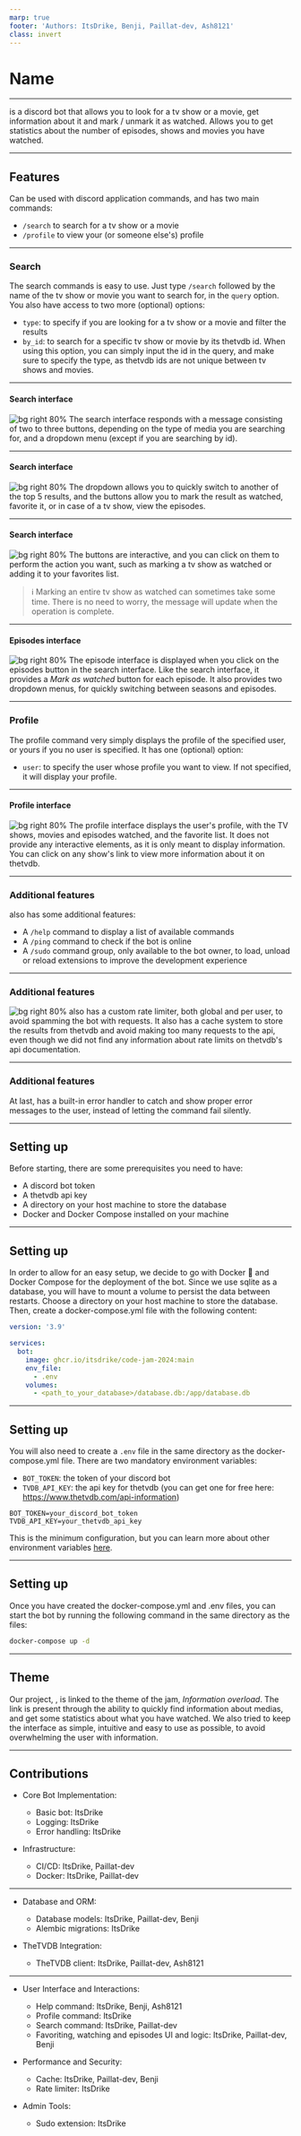 ```yaml
---
marp: true
footer: 'Authors: ItsDrike, Benji, Paillat-dev, Ash8121'
class: invert
---
```

# Name <!-- fit -->

---

<Name> is a discord bot that allows you to look for a tv show or a movie, get information about it and mark / unmark it as watched.
Allows you to get statistics about the number of episodes, shows and movies you have watched.

---
## Features
<Name> Can be used with discord application commands, and has two main commands:
- `/search` to search for a tv show or a movie
- `/profile` to view your (or someone else's) profile

---

### Search

The search commands is easy to use. Just type `/search` followed by the name of the tv show or movie you want to search for, in the `query` option.
You also have access to two more (optional) options:
- `type`: to specify if you are looking for a tv show or a movie and filter the results
- `by_id`: to search for a specific tv show or movie by its thetvdb id. When using this option, you can simply input the id in the query, and make sure to specify the type, as thetvdb ids are not unique between tv shows and movies.

---

#### Search interface
![bg right 80%](img.png)
The search interface responds with a message consisting of two to three buttons, depending on the type of media you are searching for, and a dropdown menu (except if you are searching by id).

---
#### Search interface
![bg right 80%](img_1.png)
The dropdown allows you to quickly switch to another of the top 5 results, and the buttons allow you to mark the result as watched, favorite it, or in case of a tv show, view the episodes.

---
#### Search interface
![bg right 80%](img_2.png)
The buttons are interactive, and you can click on them to perform the action you want, such as marking a tv show as watched or adding it to your favorites list.

> ℹ️ Marking an entire tv show as watched can sometimes take some time. There is no need to worry, the message will update when the operation is complete.

---
#### Episodes interface
![bg right 80%](img_3.png)
The episode interface is displayed when you click on the episodes button in the search interface.
Like the search interface, it provides a *Mark as watched* button for each episode. It also provides two dropdown menus, for quickly switching between seasons and episodes.

---
### Profile

The profile command very simply displays the profile of the specified user, or yours if you no user is specified.
It has one (optional) option:
- `user`: to specify the user whose profile you want to view. If not specified, it will display your profile.

---
#### Profile interface
![bg right 80%](img_4.png)
The profile interface displays the user's profile, with the TV shows, movies and episodes watched, and the favorite list.
It does not provide any interactive elements, as it is only meant to display information.
You can click on any show's link to view more information about it on thetvdb.

---
### Additional features
<Name> also has some additional features:
- A `/help` command to display a list of available commands
- A `/ping` command to check if the bot is online
- A `/sudo` command group, only available to the bot owner, to load, unload or reload extensions to improve the development experience

---
### Additional features
![bg right 80%](img_5.png)
<Name> also has a custom rate limiter, both global and per user, to avoid spamming the bot with requests.
It also has a cache system to store the results from thetvdb and avoid making too many requests to the api, even though we did not find any information about rate limits on thetvdb's api documentation.

---
### Additional features
At last, <Name> has a built-in error handler to catch and show proper error messages to the user, instead of letting the command fail silently.

---
## Setting up
Before starting, there are some prerequisites you need to have:
- A discord bot token
- A thetvdb api key
- A directory on your host machine to store the database
- Docker and Docker Compose installed on your machine

---
## Setting up
In order to allow for an easy setup, we decide to go with Docker :whale: and Docker Compose for the deployment of the bot.
Since we use sqlite as a database, you will have to mount a volume to persist the data between restarts. Choose a directory on your host machine to store the database.
Then, create a docker-compose.yml file with the following content:

```yaml
version: '3.9'

services:
  bot:
    image: ghcr.io/itsdrike/code-jam-2024:main
    env_file:
      - .env
    volumes:
      - <path_to_your_database>/database.db:/app/database.db
```

---

## Setting up
You will also need to create a `.env` file in the same directory as the docker-compose.yml file.
There are two mandatory environment variables:
- `BOT_TOKEN`: the token of your discord bot
- `TVDB_API_KEY`: the api key for thetvdb (you can get one for free here: https://www.thetvdb.com/api-information)
```env
BOT_TOKEN=your_discord_bot_token
TVDB_API_KEY=your_thetvdb_api_key
```
This is the minimum configuration, but you can learn more about other environment variables [here](https://github.com/ItsDrike/code-jam-2024?tab=readme-ov-file#configuring-the-bot).

---
## Setting up
Once you have created the docker-compose.yml and .env files, you can start the bot by running the following command in the same directory as the files:
```bash
docker-compose up -d
```

---
## Theme
Our project, <Name>, is linked to the theme of the jam, *Information overload*.
The link is present through the ability to quickly find information about medias, and get some statistics about what you have watched.
We also tried to keep the interface as simple, intuitive and easy to use as possible, to avoid overwhelming the user with information.

---
## Contributions
- Core Bot Implementation:
  - Basic bot: ItsDrike
  - Logging: ItsDrike
  - Error handling: ItsDrike

- Infrastructure:
  - CI/CD: ItsDrike, Paillat-dev
  - Docker: ItsDrike, Paillat-dev

---

- Database and ORM:
  - Database models: ItsDrike, Paillat-dev, Benji
  - Alembic migrations: ItsDrike

- TheTVDB Integration:
  - TheTVDB client: ItsDrike, Paillat-dev, Ash8121

---

- User Interface and Interactions:
  - Help command: ItsDrike, Benji, Ash8121
  - Profile command: ItsDrike
  - Search command: ItsDrike, Paillat-dev
  - Favoriting, watching and episodes UI and logic: ItsDrike, Paillat-dev, Benji

- Performance and Security:
  - Cache: ItsDrike, Paillat-dev, Benji
  - Rate limiter: ItsDrike

- Admin Tools:
  - Sudo extension: ItsDrike
